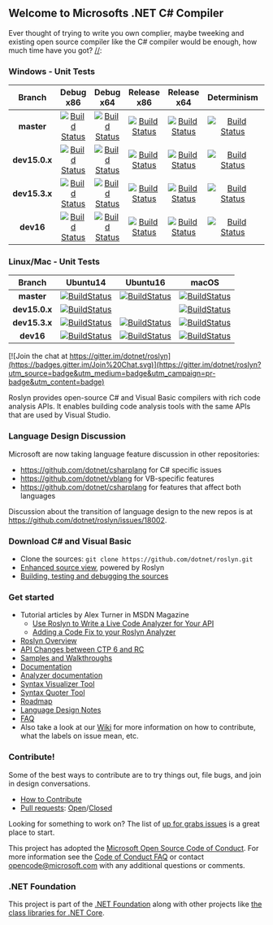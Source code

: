 ## Welcome to Microsofts .NET C# Compiler

[//]: # (Begin current test results)

Ever thought of trying to write you own complier, maybe tweeking and existing open source compiler 
like the C# compiler would be enough, how much time have you got?
[//]: 



### Windows - Unit Tests
|Branch|Debug x86|Debug x64|Release x86|Release x64|Determinism|Debug Integration|Release Integration|
|:--:|:--:|:--:|:--:|:--:|:--:|:--:|:--:|
|**master**|[![Build Status](https://ci.dot.net/job/dotnet_roslyn/job/master/job/windows_debug_unit32/badge/icon)](https://ci.dot.net/job/dotnet_roslyn/job/master/job/windows_debug_unit32/)|[![Build Status](https://ci.dot.net/job/dotnet_roslyn/job/master/job/windows_debug_unit64/badge/icon)](https://ci.dot.net/job/dotnet_roslyn/job/master/job/windows_debug_unit64/)|[![Build Status](https://ci.dot.net/job/dotnet_roslyn/job/master/job/windows_release_unit32/badge/icon)](https://ci.dot.net/job/dotnet_roslyn/job/master/job/windows_release_unit32/)|[![Build Status](https://ci.dot.net/job/dotnet_roslyn/job/master/job/windows_release_unit64/badge/icon)](https://ci.dot.net/job/dotnet_roslyn/job/master/job/windows_release_unit64/)|[![Build Status](https://ci.dot.net/job/dotnet_roslyn/job/master/job/windows_determinism/badge/icon)](https://ci.dot.net/job/dotnet_roslyn/job/master/job/windows_determinism/)|[![Build Status](https://ci.dot.net/buildStatus/icon?job=dotnet_roslyn/master/windows_debug_vs-integration)](https://ci.dot.net/job/dotnet_roslyn/job/master/job/windows_debug_vs-integration/)|[![Build Status](https://ci.dot.net/buildStatus/icon?job=dotnet_roslyn/master/windows_release_vs-integration)](https://ci.dot.net/job/dotnet_roslyn/job/master/job/windows_release_vs-integration/)|
|**dev15.0.x**|[![Build Status](https://ci.dot.net/job/dotnet_roslyn/job/dev15.0.x/job/windows_debug_unit32/badge/icon)](https://ci.dot.net/job/dotnet_roslyn/job/dev15.0.x/job/windows_debug_unit32/)|[![Build Status](https://ci.dot.net/job/dotnet_roslyn/job/dev15.0.x/job/windows_debug_unit64/badge/icon)](https://ci.dot.net/job/dotnet_roslyn/job/dev15.0.x/job/windows_debug_unit64/)|[![Build Status](https://ci.dot.net/job/dotnet_roslyn/job/dev15.0.x/job/windows_release_unit32/badge/icon)](https://ci.dot.net/job/dotnet_roslyn/job/dev15.0.x/job/windows_release_unit32/)|[![Build Status](https://ci.dot.net/job/dotnet_roslyn/job/dev15.0.x/job/windows_release_unit64/badge/icon)](https://ci.dot.net/job/dotnet_roslyn/job/dev15.0.x/job/windows_release_unit64/)|[![Build Status](https://ci.dot.net/job/dotnet_roslyn/job/dev15.0.x/job/windows_determinism/badge/icon)](https://ci.dot.net/job/dotnet_roslyn/job/dev15.0.x/job/windows_determinism/)|[![Build Status](https://ci.dot.net/buildStatus/icon?job=dotnet_roslyn/dev15.0.x/windows_debug_vs-integration)](https://ci.dot.net/job/dotnet_roslyn/job/dev15.0.x/job/windows_debug_vs-integration/)|[![Build Status](https://ci.dot.net/buildStatus/icon?job=dotnet_roslyn/dev15.0.x/windows_release_vs-integration)](https://ci.dot.net/job/dotnet_roslyn/job/dev15.0.x/job/windows_release_vs-integration/)|
|**dev15.3.x**|[![Build Status](https://ci.dot.net/job/dotnet_roslyn/job/dev15.3.x/job/windows_debug_unit32/badge/icon)](https://ci.dot.net/job/dotnet_roslyn/job/dev15.3.x/job/windows_debug_unit32/)|[![Build Status](https://ci.dot.net/job/dotnet_roslyn/job/dev15.3.x/job/windows_debug_unit64/badge/icon)](https://ci.dot.net/job/dotnet_roslyn/job/dev15.3.x/job/windows_debug_unit64/)|[![Build Status](https://ci.dot.net/job/dotnet_roslyn/job/dev15.3.x/job/windows_release_unit32/badge/icon)](https://ci.dot.net/job/dotnet_roslyn/job/dev15.3.x/job/windows_release_unit32/)|[![Build Status](https://ci.dot.net/job/dotnet_roslyn/job/dev15.3.x/job/windows_release_unit64/badge/icon)](https://ci.dot.net/job/dotnet_roslyn/job/dev15.3.x/job/windows_release_unit64/)|[![Build Status](https://ci.dot.net/job/dotnet_roslyn/job/dev15.3.x/job/windows_determinism/badge/icon)](https://ci.dot.net/job/dotnet_roslyn/job/dev15.3.x/job/windows_determinism/)|[![Build Status](https://ci.dot.net/buildStatus/icon?job=dotnet_roslyn/dev15.3.x/windows_debug_vs-integration)](https://ci.dot.net/job/dotnet_roslyn/job/dev15.3.x/job/windows_debug_vs-integration/)|[![Build Status](https://ci.dot.net/buildStatus/icon?job=dotnet_roslyn/dev15.3.x/windows_release_vs-integration)](https://ci.dot.net/job/dotnet_roslyn/job/dev15.3.x/job/windows_release_vs-integration/)|
|**dev16**|[![Build Status](https://ci.dot.net/job/dotnet_roslyn/job/dev16/job/windows_debug_unit32/badge/icon)](https://ci.dot.net/job/dotnet_roslyn/job/dev16/job/windows_debug_unit32/)|[![Build Status](https://ci.dot.net/job/dotnet_roslyn/job/dev16/job/windows_debug_unit64/badge/icon)](https://ci.dot.net/job/dotnet_roslyn/job/dev16/job/windows_debug_unit64/)|[![Build Status](https://ci.dot.net/job/dotnet_roslyn/job/dev16/job/windows_release_unit32/badge/icon)](https://ci.dot.net/job/dotnet_roslyn/job/dev16/job/windows_release_unit32/)|[![Build Status](https://ci.dot.net/job/dotnet_roslyn/job/dev16/job/windows_release_unit64/badge/icon)](https://ci.dot.net/job/dotnet_roslyn/job/dev16/job/windows_release_unit64/)|[![Build Status](https://ci.dot.net/job/dotnet_roslyn/job/dev16/job/windows_determinism/badge/icon)](https://ci.dot.net/job/dotnet_roslyn/job/dev16/job/windows_determinism/)|[![Build Status](https://ci.dot.net/buildStatus/icon?job=dotnet_roslyn/dev16/windows_debug_vs-integration)](https://ci.dot.net/job/dotnet_roslyn/job/dev16/job/windows_debug_vs-integration/)|[![Build Status](https://ci.dot.net/buildStatus/icon?job=dotnet_roslyn/dev16/windows_release_vs-integration)](https://ci.dot.net/job/dotnet_roslyn/job/dev16/job/windows_release_vs-integration/)|

### Linux/Mac - Unit Tests
|Branch|Ubuntu14|Ubuntu16|macOS|
|:--:|:--:|:--:|:--:|
|**master**|[![BuildStatus](https://ci.dot.net/job/dotnet_roslyn/job/master/job/ubuntu_14_debug/badge/icon)](https://ci.dot.net/job/dotnet_roslyn/job/master/job/ubuntu_14_debug/)|[![BuildStatus](https://ci.dot.net/job/dotnet_roslyn/job/master/job/ubuntu_16_debug/badge/icon)](https://ci.dot.net/job/dotnet_roslyn/job/master/job/ubuntu_16_debug/)|[![BuildStatus](https://ci.dot.net/job/dotnet_roslyn/job/master/job/mac_debug/badge/icon)](https://ci.dot.net/job/dotnet_roslyn/job/master/job/mac_debug/)|
|**dev15.0.x**|[![BuildStatus](https://ci.dot.net/job/dotnet_roslyn/job/dev15.0.x/job/linux_debug/badge/icon)](https://ci.dot.net/job/dotnet_roslyn/job/dev15.0.x/job/linux_debug/)||[![BuildStatus](https://ci.dot.net/job/dotnet_roslyn/job/dev15.0.x/job/mac_debug/badge/icon)](https://ci.dot.net/job/dotnet_roslyn/job/dev15.0.x/job/mac_debug/)|
|**dev15.3.x**|[![BuildStatus](https://ci.dot.net/job/dotnet_roslyn/job/dev15.3.x/job/ubuntu_14_debug/badge/icon)](https://ci.dot.net/job/dotnet_roslyn/job/dev15.3.x/job/ubuntu_14_debug/)|[![BuildStatus](https://ci.dot.net/job/dotnet_roslyn/job/dev15.3.x/job/ubuntu_16_debug/badge/icon)](https://ci.dot.net/job/dotnet_roslyn/job/dev15.3.x/job/ubuntu_16_debug/)|[![BuildStatus](https://ci.dot.net/job/dotnet_roslyn/job/dev15.3.x/job/mac_debug/badge/icon)](https://ci.dot.net/job/dotnet_roslyn/job/dev15.3.x/job/mac_debug/)|
|**dev16**|[![BuildStatus](https://ci.dot.net/job/dotnet_roslyn/job/dev16/job/ubuntu_14_debug/badge/icon)](https://ci.dot.net/job/dotnet_roslyn/job/dev16/job/ubuntu_14_debug/)|[![BuildStatus](https://ci.dot.net/job/dotnet_roslyn/job/dev16/job/ubuntu_16_debug/badge/icon)](https://ci.dot.net/job/dotnet_roslyn/job/dev16/job/ubuntu_16_debug/)|[![BuildStatus](https://ci.dot.net/job/dotnet_roslyn/job/dev16/job/mac_debug/badge/icon)](https://ci.dot.net/job/dotnet_roslyn/job/dev16/job/mac_debug/)|

[//]: # (End current test results)

[![Join the chat at https://gitter.im/dotnet/roslyn](https://badges.gitter.im/Join%20Chat.svg)](https://gitter.im/dotnet/roslyn?utm_source=badge&utm_medium=badge&utm_campaign=pr-badge&utm_content=badge)


Roslyn provides open-source C# and Visual Basic compilers with rich code analysis APIs.  It enables building code analysis tools with the same APIs that are used by Visual Studio.

### Language Design Discussion

Microsoft are now taking language feature discussion in other repositories:
- https://github.com/dotnet/csharplang for C# specific issues
- https://github.com/dotnet/vblang for VB-specific features
- https://github.com/dotnet/csharplang for features that affect both languages

Discussion about the transition of language design to the new repos is at https://github.com/dotnet/roslyn/issues/18002.

### Download C# and Visual Basic


* Clone the sources: `git clone https://github.com/dotnet/roslyn.git`
* [Enhanced source view](http://source.roslyn.io/), powered by Roslyn 
* [Building, testing and debugging the sources](https://github.com/dotnet/roslyn/wiki/Building%20Testing%20and%20Debugging)

### Get started

* Tutorial articles by Alex Turner in MSDN Magazine
  - [Use Roslyn to Write a Live Code Analyzer for Your API](https://msdn.microsoft.com/en-us/magazine/dn879356)
  - [Adding a Code Fix to your Roslyn Analyzer](https://msdn.microsoft.com/en-us/magazine/dn904670.aspx)
* [Roslyn Overview](https://github.com/dotnet/roslyn/wiki/Roslyn%20Overview) 
* [API Changes between CTP 6 and RC](https://github.com/dotnet/roslyn/wiki/VS-2015-RC-API-Changes)
* [Samples and Walkthroughs](https://github.com/dotnet/roslyn/wiki/Samples-and-Walkthroughs)
* [Documentation](https://github.com/dotnet/roslyn/tree/master/docs)
* [Analyzer documentation](https://github.com/dotnet/roslyn/tree/master/docs/analyzers)
* [Syntax Visualizer Tool](https://github.com/dotnet/roslyn/wiki/Syntax%20Visualizer)
* [Syntax Quoter Tool](http://roslynquoter.azurewebsites.net)
* [Roadmap](https://github.com/dotnet/roslyn/wiki/Roadmap) 
* [Language Design Notes](https://github.com/dotnet/roslyn/issues?q=label%3A%22Design+Notes%22+)
* [FAQ](https://github.com/dotnet/roslyn/wiki/FAQ)
* Also take a look at our [Wiki](https://github.com/dotnet/roslyn/wiki) for more information on how to contribute, what the labels on issue mean, etc.

### Contribute!

Some of the best ways to contribute are to try things out, file bugs, and join in design conversations. 

* [How to Contribute](https://github.com/dotnet/roslyn/wiki/Contributing-Code)
* [Pull requests](https://github.com/dotnet/roslyn/pulls): [Open](https://github.com/dotnet/roslyn/pulls?q=is%3Aopen+is%3Apr)/[Closed](https://github.com/dotnet/roslyn/pulls?q=is%3Apr+is%3Aclosed)

Looking for something to work on? The list of [up for grabs issues](https://github.com/dotnet/roslyn/labels/up-for-grabs) is a great place to start.

This project has adopted the [Microsoft Open Source Code of Conduct](https://opensource.microsoft.com/codeofconduct/).  For more information see the [Code of Conduct FAQ](https://opensource.microsoft.com/codeofconduct/faq/) or contact [opencode@microsoft.com](mailto:opencode@microsoft.com) with any additional questions or comments.

### .NET Foundation

This project is part of the [.NET Foundation](http://www.dotnetfoundation.org/projects) along with other
projects like [the class libraries for .NET Core](https://github.com/dotnet/corefx/). 
